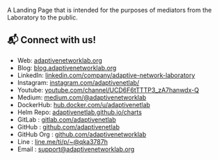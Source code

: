 A Landing Page that is intended for the purposes of mediators from the Laboratory to the public.

## 📬 Connect with us!

* Web: [adaptivenetworklab.org][1]
* Blog: [blog.adaptivenetworklab.org][2]
* LinkedIn: [linkedin.com/company/adaptive-network-laboratory][3]
* Instagram: [instagram.com/adaptivenetlab/][4]
* Youtube: [youtube.com/channel/UCD6F6tTTTP3_zA7hanwdx-Q][5]
* Medium: [medium.com/@adaptivenetworklab][6]
* DockerHub: [hub.docker.com/u/adaptivenetlab][7]
* Helm Repo: [adaptivenetlab.github.io/charts][8]
* GitLab : [gitlab.com/adaptivenetlab][9]
* GitHub : [github.com/adaptivenetlab][10]
* GitHub Org : [github.com/adaptivenetworklab][11]
* Line : [line.me/ti/p/~@qka3787h][12]
* Email : [support@adaptivenetworklab.org][13]

[1]: https://adaptivenetworklab.org
[2]: https://blog.adaptivenetworklab.org
[3]: https://www.linkedin.com/company/adaptive-network-laboratory
[4]: https://www.instagram.com/adaptivenetlab/
[5]: https://www.youtube.com/channel/UCD6F6tTTTP3_zA7hanwdx-Q
[6]: https://medium.com/@adaptivenetworklab/about
[7]: https://hub.docker.com/u/adaptivenetlab
[8]: https://adaptivenetlab.github.io/charts
[9]: https://gitlab.com/adaptivenetlab
[10]: https://github.com/adaptivenetlab
[11]: https://github.com/adaptivenetworklab
[12]: https://line.me/ti/p/~@qka3787h
[13]: support@adaptivenetworklab.org
